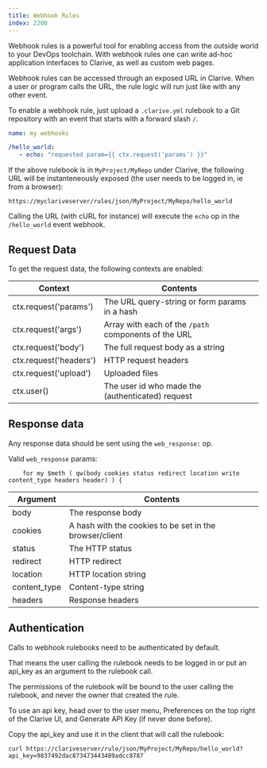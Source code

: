 ```yaml
---
title: Webhook Rules
index: 2200
---
```


Webhook rules is a powerful tool for enabling access from the outside world to
your DevOps toolchain. With webhook rules one can write ad-hoc application
interfaces to Clarive, as well as custom web pages.

Webhook rules can be accessed through an exposed URL in Clarive. When a user or
program calls the URL, the rule logic will run just like with any other event.

To enable a webhook rule, just upload a `.clarive.yml` rulebook to a Git
repository with an event that starts with a forward slash `/`.

```yaml
name: my webhooks

/hello_world:
   - echo: "requested param={{ ctx.request('params') }}"
```

If the above rulebook is in `MyProject/MyRepo` under Clarive, the following
URL will be instanteneously exposed (the user needs to be logged in, ie from a browser):

    https://myclariveserver/rules/json/MyProject/MyRepo/hello_world

Calling the URL (with cURL for instance) will execute the `echo` op in the
`/hello_world` event webhook.

## Request Data

To get the request data, the following contexts are enabled:

Context                      |  Contents
-----------------------------|------------------------------------------------------
ctx.request('params')        | The URL query-string or form params in a hash
ctx.request('args')          | Array with each of the `/path` components of the URL
ctx.request('body')          | The full request body as a string
ctx.request('headers')       | HTTP request headers
ctx.request('upload')        | Uploaded files
ctx.user()                   | The user id who made the (authenticated) request

## Response data

Any response data should be sent using the `web_response:` op.

Valid `web_response` params:

        for my $meth ( qw(body cookies status redirect location write content_type headers header) ) {

Argument                     |  Contents
-----------------------------|------------------------------------------------------
body                         | The response body
cookies                      | A hash with the cookies to be set in the browser/client
status                       | The HTTP status
redirect                     | HTTP redirect
location                     | HTTP location string
content_type                 | Content-type string
headers                      | Response headers

## Authentication

Calls to webhook rulebooks need to be authenticated by default.

That means the user calling the rulebook needs to be logged in or
put an api_key as an argument to the rulebook call.

The permissions of the rulebook will be bound to the user calling the
rulebook, and never the owner that created the rule.

To use an api key, head over to the user menu, Preferences on the top right of the
Clarive UI, and Generate API Key (if never done before).

Copy the api_key and use it in the client that will call the rulebook:

    curl https://clariveserver/rule/json/MyProject/MyRepo/hello_world?api_key=9837492dac873473443489adcc8787
